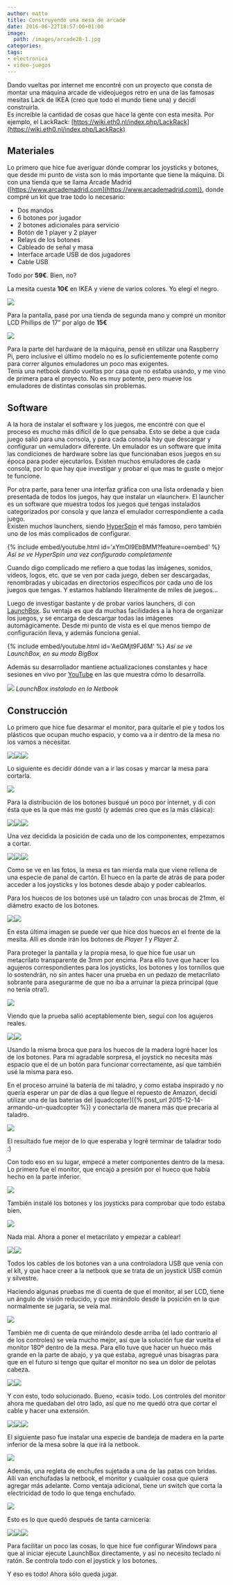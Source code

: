 ```yaml
---
author: matto
title: Construyendo una mesa de arcade
date: 2016-06-22T18:57:00+01:00
image: 
  path: /images/arcade28-1.jpg
categories:
tags:
- electronica
- video-juegos
---
```


Dando vueltas por internet me encontré con un proyecto que consta de montar una máquina arcade de videojuegos retro en una de las famosas mesitas Lack de IKEA (creo que todo el mundo tiene una) y decidí construirla.  
Es increíble la cantidad de cosas que hace la gente con esta mesita. Por ejemplo, el LackRack: [https://wiki.eth0.nl/index.php/LackRack](https://wiki.eth0.nl/index.php/LackRack)

## Materiales

Lo primero que hice fue averiguar dónde comprar los joysticks y botones, que desde mi punto de vista son lo más importante que tiene la máquina. Di con una tienda que se llama Arcade Madrid ([https://www.arcademadrid.com](https://www.arcademadrid.com)), donde compré un kit que trae todo lo necesario:

- Dos mandos
- 6 botones por jugador
- 2 botones adicionales para servicio
- Botón de 1 player y 2 player
- Relays de los botones
- Cableado de señal y masa
- Interface arcade USB de dos jugadores
- Cable USB

Todo por **59€**. Bien, no?

La mesita cuesta **10€** en IKEA y viene de varios colores. Yo elegí el negro.

![](/images/lack.jpg)

Para la pantalla, pasé por una tienda de segunda mano y compré un monitor LCD Phillips de 17” por algo de **15€**

![](/images/mon_pic.jpg)

Para la parte del hardware de la máquina, pensé en utilizar una Raspberry Pi, pero inclusive el último modelo no es lo suficientemente potente como para correr algunos emuladores un poco mas exigentes.  
Tenía una netbook dando vueltas por casa que no estaba usando, y me vino de primera para el proyecto. No es muy potente, pero mueve los emuladores de distintas consolas sin problemas.

## Software

A la hora de instalar el software y los juegos, me encontré con que el proceso es mucho más difícil de lo que pensaba. Esto se debe a que cada juego salió para una consola, y para cada consola hay que descargar y configurar un «emulador» diferente. Un emulador es un software que imita las condiciones de hardware sobre las que funcionaban esos juegos en su época para poder ejecutarlos. Existen muchos emuladores de cada consola, por lo que hay que investigar y probar el que mas te guste o mejor te funcione.

Por otra parte, para tener una interfaz gráfica con una lista ordenada y bien presentada de todos los juegos, hay que instalar un «launcher». El launcher es un software que muestra todos los juegos que tengas instalados categorizados por consola y que lanza el emulador correspondiente a cada juego.  
Existen muchos launchers, siendo [HyperSpin](https://www.hyperspin-fe.com/) el más famoso, pero también uno de los más complicados de configurar.

{% include embed/youtube.html id='xYmOI9EbBMM?feature=oembed' %}
_Así se ve HyperSpin una vez configurado completamente_

Cuando digo complicado me refiero a que todas las imágenes, sonidos, videos, logos, etc. que se ven por cada juego, deben ser descargadas, renombradas y ubicadas en directorios específicos por cada uno de los juegos que tengas. Y estamos hablando literalmente de miles de juegos...

Luego de investigar bastante y de probar varios launchers, di con [LaunchBox](https://www.launchbox-app.com). Su ventaja es que da muchas facilidades a la hora de organizar los juegos, y se encarga de descargar todas las imágenes automágicamente. Desde mi punto de vista es el que menos tiempo de configuración lleva, y además funciona genial.

{% include embed/youtube.html id='AeGMjt9FJ6M' %}
_Así se ve LaunchBox, en su modo BigBox_

Además su desarrollador mantiene actualizaciones constantes y hace sesiones en vivo por [YouTube](https://www.youtube.com/channel/UCSIht6UXIEXIgz4eXAEShxA) en las que muestra cómo lo desarrolla.

![](/images/launchbox.jpg)
_LaunchBox instalado en la Netbook_

## Construcción

Lo primero que hice fue desarmar el monitor, para quitarle el pie y todos los plásticos que ocupan mucho espacio, y como va a ir dentro de la mesa no los vamos a necesitar.

![](/images/arcade1.jpg)![](/images/arcade2.jpg)![](/images/arcade3.jpg)

Lo siguiente es decidir dónde van a ir las cosas y marcar la mesa para cortarla.

![](/images/arcade4.jpg)

Para la distribución de los botones busqué un poco por internet, y di con ésta que es la que más me gustó (y además creo que es la más clásica):

![](/images/button_layout.jpg)![](/images/arcade5.jpg)![](/images/arcade6.jpg)

Una vez decidida la posición de cada uno de los componentes, empezamos a cortar.

![](/images/arcade7.jpg)![](/images/arcade8.jpg)![](/images/arcade9.jpg)

Como se ve en las fotos, la mesa es tan mierda mala que viene rellena de una especie de panal de cartón. El hueco en la parte de atrás de para poder acceder a los joysticks y los botones desde abajo y poder cablearlos.

Para los huecos de los botones usé un taladro con unas brocas de 21mm, el diámetro exacto de los botones.

![](/images/arcade10.jpg)![](/images/arcade11.jpg)

En esta última imagen se puede ver que hice dos huecos en el frente de la mesita. Allí es donde irán los botones de _Player 1_ y _Player 2_.

Para proteger la pantalla y la propia mesa, lo que hice fue usar un metacrilato transparente de 3mm por encima. Para ello tuve que hacer los agujeros correspondientes para los joysticks, los botones y los tornillos que lo sostendrán, no sin antes hacer una prueba en un pedazo de metacrilato sobrante para asegurarme de que no iba a arruinar la pieza principal (que no tenía otra!).

![](/images/arcade12.jpg)

Viendo que la prueba salió aceptablemente bien, seguí con los agujeros reales.

![](/images/arcade13.jpg)![](/images/arcade14.jpg)

Usando la misma broca que para los huecos de la madera logré hacer los de los botones. Para mi agradable sorpresa, el joystick no necesita más espacio que el de un botón para funcionar correctamente, así que también usé la misma para eso.

En el proceso arruiné la batería de mi taladro, y como estaba inspirado y no quería esperar un par de días a que llegue el repuesto de Amazon, decidí utilizar una de las baterías del [quadcopter]({% post_url 2015-12-14-armando-un-quadcopter %}) y conectarla de manera más que precaria al taladro.

![](/images/arcade15.jpg)

El resultado fue mejor de lo que esperaba y logré terminar de taladrar todo :)

Con todo eso en su lugar, empecé a meter componentes dentro de la mesa. Lo primero fue el monitor, que encajó a presión por el hueco que había hecho en la parte inferior.

![](/images/arcade16.jpg)

También instalé los botones y los joysticks para comprobar que todo estaba bien.

![](/images/arcade17.jpg)

Nada mal. Ahora a poner el metacrilato y empezar a cablear!

![](/images/arcade18.jpg)![](/images/arcade19.jpg)

Todos los cables de los botones van a una controladora USB que venía con el kit, y que hace creer a la netbook que se trata de un joystick USB común y silvestre.

Haciendo algunas pruebas me di cuenta de que el monitor, al ser LCD, tiene un ángulo de visión reducido, y que mirándolo desde la posición en la que normalmente se jugaría, se veía mal.

![](/images/viewing-angles.jpg)

También me di cuenta de que mirándolo desde arriba (el lado contrario al de los controles) se veía mucho mejor, así que la solución fue dar vuelta el monitor 180º dentro de la mesa. Para ello tuve que hacer un hueco más grande en la parte de abajo, y ya que estaba, agregué unas bisagras para que en el futuro si tengo que quitar el monitor no sea un dolor de pelotas cabeza.

![](/images/arcade20.jpg)![](/images/arcade21.jpg)

Y con esto, todo solucionado. Bueno, «casi» todo. Los controles del monitor ahora me quedaban del otro lado, así que no me quedó otra que cortar el cable y hacer una extensión.

![](/images/arcade22.jpg)![](/images/arcade23.jpg)![](/images/arcade24.jpg)

El siguiente paso fue instalar una especie de bandeja de madera en la parte inferior de la mesa sobre la que irá la netbook.

![](/images/arcade25.jpg)

Además, una regleta de enchufes sujetada a una de las patas con bridas. Allí van enchufadas la netbook, el monitor y cualquier cosa que quiera agregar más adelante. Como ventaja adicional, tiene un switch que corta la electricidad de todo lo que tenga enchufado.

![](/images/arcade26.jpg)

Esto es lo que quedó después de tanta carnicería:

![](/images/arcade27.jpg)![](/images/arcade28.jpg)![](/images/arcade29.jpg)

Para facilitar un poco las cosas, lo que hice fue configurar Windows para que al iniciar ejecute LaunchBox directamente, y así no necesito teclado ni ratón. Se controla todo con el joystick y los botones.

Y eso es todo! Ahora sólo queda jugar.
